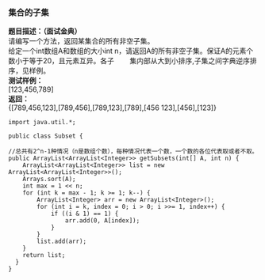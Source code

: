 <a name="56FdL"></a>
### 集合的子集
**题目描述：（面试金典）**<br />请编写一个方法，返回某集合的所有非空子集。<br />给定一个int数组A和数组的大小int n，请返回A的所有非空子集。保证A的元素个数小于等于20，且元素互异。各子        集内部从大到小排序,子集之间字典逆序排序，见样例。<br />**测试样例：**<br />[123,456,789]<br />**返回：**<br />{[789,456,123],[789,456],[789,123],[789],[456 123],[456],[123]}

```
import java.util.*;

public class Subset {

//总共有2^n-1种情况（n是数组个数），每种情况代表一个数，一个数的各位代表取或者不取。
public ArrayList<ArrayList<Integer>> getSubsets(int[] A, int n) {
    ArrayList<ArrayList<Integer>> list = new ArrayList<ArrayList<Integer>>();
    Arrays.sort(A);
    int max = 1 << n;
    for (int k = max - 1; k >= 1; k--) {
        ArrayList<Integer> arr = new ArrayList<Integer>();
        for (int i = k, index = 0; i > 0; i >>= 1, index++) {
            if ((i & 1) == 1) {
                arr.add(0, A[index]);
            }
        }
        list.add(arr);
    }
    return list;
  }
}
```